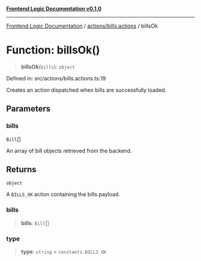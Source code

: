 [**Frontend Logic Documentation v0.1.0**](../../../README.md)

***

[Frontend Logic Documentation](../../../modules.md) / [actions/bills.actions](../README.md) / billsOk

# Function: billsOk()

> **billsOk**(`bills`): `object`

Defined in: src/actions/bills.actions.ts:19

Creates an action dispatched when bills are successfully loaded.

## Parameters

### bills

`Bill`[]

An array of bill objects retrieved from the backend.

## Returns

`object`

A `BILLS_OK` action containing the bills payload.

### bills

> **bills**: `Bill`[]

### type

> **type**: `string` = `constants.BILLS_OK`
